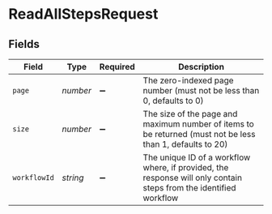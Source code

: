 # ReadAllStepsRequest


## Fields

| Field                                                                                                             | Type                                                                                                              | Required                                                                                                          | Description                                                                                                       |
| ----------------------------------------------------------------------------------------------------------------- | ----------------------------------------------------------------------------------------------------------------- | ----------------------------------------------------------------------------------------------------------------- | ----------------------------------------------------------------------------------------------------------------- |
| `page`                                                                                                            | *number*                                                                                                          | :heavy_minus_sign:                                                                                                | The zero-indexed page number (must not be less than 0, defaults to 0)                                             |
| `size`                                                                                                            | *number*                                                                                                          | :heavy_minus_sign:                                                                                                | The size of the page and maximum number of items to be returned (must not be less than 1, defaults to 20)         |
| `workflowId`                                                                                                      | *string*                                                                                                          | :heavy_minus_sign:                                                                                                | The unique ID of a workflow where, if provided, the response will only contain steps from the identified workflow |